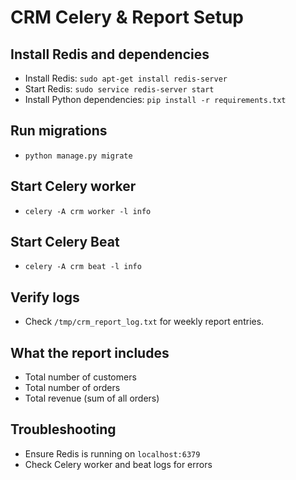 # CRM Celery & Report Setup

## Install Redis and dependencies
- Install Redis: `sudo apt-get install redis-server`
- Start Redis: `sudo service redis-server start`
- Install Python dependencies: `pip install -r requirements.txt`

## Run migrations
- `python manage.py migrate`

## Start Celery worker
- `celery -A crm worker -l info`

## Start Celery Beat
- `celery -A crm beat -l info`

## Verify logs
- Check `/tmp/crm_report_log.txt` for weekly report entries.

## What the report includes
- Total number of customers
- Total number of orders
- Total revenue (sum of all orders)

## Troubleshooting
- Ensure Redis is running on `localhost:6379`
- Check Celery worker and beat logs for errors

